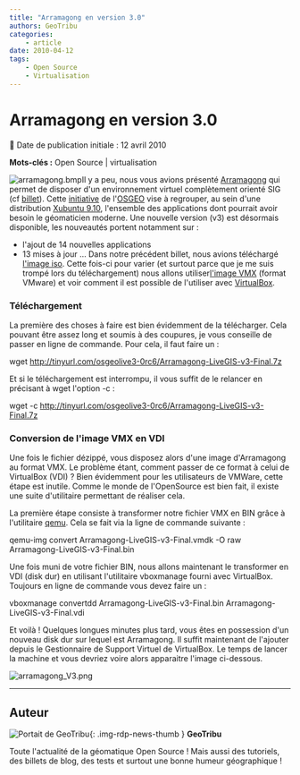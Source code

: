 ```yaml
---
title: "Arramagong en version 3.0"
authors: GeoTribu
categories:
    - article
date: 2010-04-12
tags:
    - Open Source
    - Virtualisation
---
```


# Arramagong en version 3.0

:calendar: Date de publication initiale : 12 avril 2010

**Mots-clés :** Open Source | virtualisation

![arramagong.bmp](http://geotribu.net/sites/default/files/Tuto/img/Blog/divers/arramagong.bmp)Il y a peu, nous vous avions présenté [Arramagong](http://www.arramagong.com/Arramagong/home.html) qui permet de disposer d'un environnement virtuel complètement orienté SIG (cf [billet](http://geotribu.net/node/231)). Cette [initiative](http://wiki.osgeo.org/wiki/Live_GIS_Disc_GSoC_2010) de l'[OSGEO](http://www.osgeo.org/) vise à regrouper, au sein d'une distribution [Xubuntu 9.10](http://www.xubuntu.org/), l'ensemble des applications dont pourrait avoir besoin le géomaticien moderne. Une nouvelle version (v3) est désormais disponible, les nouveautés portent notamment sur :

* l'ajout de 14 nouvelles applications
* 13 mises à jour ...
Dans notre précédent billet, nous avions téléchargé [l'image iso](http://download.osgeo.org/livedvd/3.0-Final/Arramagong-Livedvd-v3-Final.iso.html). Cette fois-ci pour varier (et surtout parce que je me suis trompé lors du téléchargement) nous allons utiliser[l'image VMX](http://download.osgeo.org/livedvd/3.0-Final/Arramagong-LiveGIS-v3-Final.7z.html) (format VMware) et voir comment il est possible de l'utiliser avec [VirtualBox](http://www.virtualbox.org/).

### Téléchargement

La première des choses à faire est bien évidemment de la télécharger. Cela pouvant être assez long et soumis à des coupures, je vous conseille de passer en ligne de commande. Pour cela, il faut faire un :

wget <http://tinyurl.com/osgeolive3-0rc6/Arramagong-LiveGIS-v3-Final.7z>

Et si le téléchargement est interrompu, il vous suffit de le relancer en précisant à wget l'option -c :

wget -c <http://tinyurl.com/osgeolive3-0rc6/Arramagong-LiveGIS-v3-Final.7z>

### Conversion de l'image VMX en VDI

Une fois le fichier dézippé, vous disposez alors d'une image d'Arramagong au format VMX. Le problème étant, comment passer de ce format à celui de VirtualBox (VDI) ? Bien évidemment pour les utilisateurs de VMWare, cette étape est inutile. Comme le monde de l'OpenSource est bien fait, il existe une suite d'utilitaire permettant de réaliser cela.

La première étape consiste à transformer notre fichier VMX en BIN grâce à l'utilitaire [qemu](http://doc.ubuntu-fr.org/qemu). Cela se fait via la ligne de commande suivante :

qemu-img convert Arramagong-LiveGIS-v3-Final.vmdk -O raw Arramagong-LiveGIS-v3-Final.bin

Une fois muni de votre fichier BIN, nous allons maintenant le transformer en VDI (disk dur) en utilisant l'utilitaire vboxmanage fourni avec VirtualBox. Toujours en ligne de commande vous devez faire un :

vboxmanage convertdd Arramagong-LiveGIS-v3-Final.bin Arramagong-LiveGIS-v3-Final.vdi

Et voilà ! Quelques longues minutes plus tard, vous êtes en possession d'un nouveau disk dur sur lequel est Arramagong. Il suffit maintenant de l'ajouter depuis le Gestionnaire de Support Virtuel de VirtualBox. Le temps de lancer la machine et vous devriez voire alors apparaitre l'image ci-dessous.

![arramagong_V3.png](https://cdn.geotribu.fr/img/divers/arramagong_V3.png)

----

## Auteur

![Portait de GeoTribu](https://cdn.geotribu.fr/img/internal/charte/geotribu_logo_64x64.png){: .img-rdp-news-thumb }
**GeoTribu**

Toute l'actualité de la géomatique Open Source ! Mais aussi des tutoriels, des billets de blog, des tests et surtout une bonne humeur géographique !
